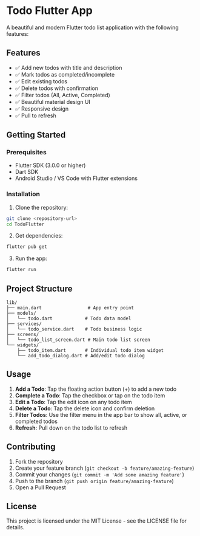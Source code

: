 # Todo Flutter App

A beautiful and modern Flutter todo list application with the following features:

## Features

- ✅ Add new todos with title and description
- ✅ Mark todos as completed/incomplete
- ✅ Edit existing todos
- ✅ Delete todos with confirmation
- ✅ Filter todos (All, Active, Completed)
- ✅ Beautiful material design UI
- ✅ Responsive design
- ✅ Pull to refresh

## Getting Started

### Prerequisites

- Flutter SDK (3.0.0 or higher)
- Dart SDK
- Android Studio / VS Code with Flutter extensions

### Installation

1. Clone the repository:
```bash
git clone <repository-url>
cd TodoFlutter
```

2. Get dependencies:
```bash
flutter pub get
```

3. Run the app:
```bash
flutter run
```

## Project Structure

```
lib/
├── main.dart                 # App entry point
├── models/
│   └── todo.dart            # Todo data model
├── services/
│   └── todo_service.dart    # Todo business logic
├── screens/
│   └── todo_list_screen.dart # Main todo list screen
└── widgets/
    ├── todo_item.dart       # Individual todo item widget
    └── add_todo_dialog.dart # Add/edit todo dialog
```

## Usage

1. **Add a Todo**: Tap the floating action button (+) to add a new todo
2. **Complete a Todo**: Tap the checkbox or tap on the todo item
3. **Edit a Todo**: Tap the edit icon on any todo item
4. **Delete a Todo**: Tap the delete icon and confirm deletion
5. **Filter Todos**: Use the filter menu in the app bar to show all, active, or completed todos
6. **Refresh**: Pull down on the todo list to refresh

## Contributing

1. Fork the repository
2. Create your feature branch (`git checkout -b feature/amazing-feature`)
3. Commit your changes (`git commit -m 'Add some amazing feature'`)
4. Push to the branch (`git push origin feature/amazing-feature`)
5. Open a Pull Request

## License

This project is licensed under the MIT License - see the LICENSE file for details.

